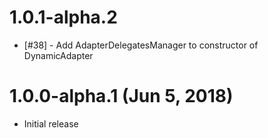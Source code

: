 # 1.0.1-alpha.2
* [#38] - Add AdapterDelegatesManager to constructor of DynamicAdapter

# 1.0.0-alpha.1 (Jun 5, 2018)

* Initial release